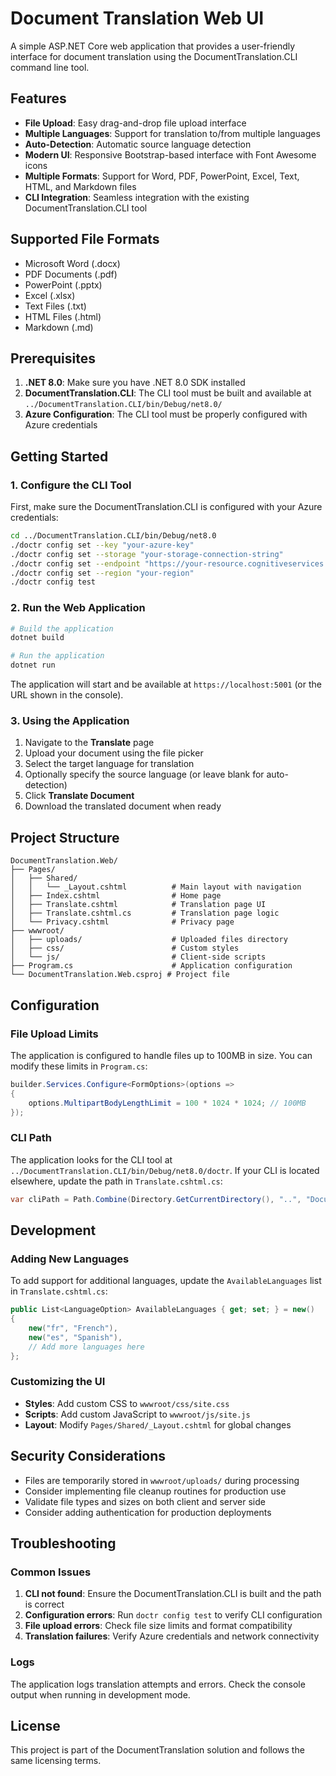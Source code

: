 # Document Translation Web UI

A simple ASP.NET Core web application that provides a user-friendly interface for document translation using the DocumentTranslation.CLI command line tool.

## Features

- **File Upload**: Easy drag-and-drop file upload interface
- **Multiple Languages**: Support for translation to/from multiple languages
- **Auto-Detection**: Automatic source language detection
- **Modern UI**: Responsive Bootstrap-based interface with Font Awesome icons
- **Multiple Formats**: Support for Word, PDF, PowerPoint, Excel, Text, HTML, and Markdown files
- **CLI Integration**: Seamless integration with the existing DocumentTranslation.CLI tool

## Supported File Formats

- Microsoft Word (.docx)
- PDF Documents (.pdf)
- PowerPoint (.pptx)
- Excel (.xlsx)
- Text Files (.txt)
- HTML Files (.html)
- Markdown (.md)

## Prerequisites

1. **.NET 8.0**: Make sure you have .NET 8.0 SDK installed
2. **DocumentTranslation.CLI**: The CLI tool must be built and available at `../DocumentTranslation.CLI/bin/Debug/net8.0/`
3. **Azure Configuration**: The CLI tool must be properly configured with Azure credentials

## Getting Started

### 1. Configure the CLI Tool

First, make sure the DocumentTranslation.CLI is configured with your Azure credentials:

```bash
cd ../DocumentTranslation.CLI/bin/Debug/net8.0
./doctr config set --key "your-azure-key"
./doctr config set --storage "your-storage-connection-string"
./doctr config set --endpoint "https://your-resource.cognitiveservices.azure.com/"
./doctr config set --region "your-region"
./doctr config test
```

### 2. Run the Web Application

```bash
# Build the application
dotnet build

# Run the application
dotnet run
```

The application will start and be available at `https://localhost:5001` (or the URL shown in the console).

### 3. Using the Application

1. Navigate to the **Translate** page
2. Upload your document using the file picker
3. Select the target language for translation
4. Optionally specify the source language (or leave blank for auto-detection)
5. Click **Translate Document**
6. Download the translated document when ready

## Project Structure

```
DocumentTranslation.Web/
├── Pages/
│   ├── Shared/
│   │   └── _Layout.cshtml          # Main layout with navigation
│   ├── Index.cshtml                # Home page
│   ├── Translate.cshtml            # Translation page UI
│   ├── Translate.cshtml.cs         # Translation page logic
│   └── Privacy.cshtml              # Privacy page
├── wwwroot/
│   ├── uploads/                    # Uploaded files directory
│   ├── css/                        # Custom styles
│   └── js/                         # Client-side scripts
├── Program.cs                      # Application configuration
└── DocumentTranslation.Web.csproj # Project file
```

## Configuration

### File Upload Limits

The application is configured to handle files up to 100MB in size. You can modify these limits in `Program.cs`:

```csharp
builder.Services.Configure<FormOptions>(options =>
{
    options.MultipartBodyLengthLimit = 100 * 1024 * 1024; // 100MB
});
```

### CLI Path

The application looks for the CLI tool at `../DocumentTranslation.CLI/bin/Debug/net8.0/doctr`. If your CLI is located elsewhere, update the path in `Translate.cshtml.cs`:

```csharp
var cliPath = Path.Combine(Directory.GetCurrentDirectory(), "..", "DocumentTranslation.CLI", "bin", "Debug", "net8.0", "doctr");
```

## Development

### Adding New Languages

To add support for additional languages, update the `AvailableLanguages` list in `Translate.cshtml.cs`:

```csharp
public List<LanguageOption> AvailableLanguages { get; set; } = new()
{
    new("fr", "French"),
    new("es", "Spanish"),
    // Add more languages here
};
```

### Customizing the UI

- **Styles**: Add custom CSS to `wwwroot/css/site.css`
- **Scripts**: Add custom JavaScript to `wwwroot/js/site.js`
- **Layout**: Modify `Pages/Shared/_Layout.cshtml` for global changes

## Security Considerations

- Files are temporarily stored in `wwwroot/uploads/` during processing
- Consider implementing file cleanup routines for production use
- Validate file types and sizes on both client and server side
- Consider adding authentication for production deployments

## Troubleshooting

### Common Issues

1. **CLI not found**: Ensure the DocumentTranslation.CLI is built and the path is correct
2. **Configuration errors**: Run `doctr config test` to verify CLI configuration
3. **File upload errors**: Check file size limits and format compatibility
4. **Translation failures**: Verify Azure credentials and network connectivity

### Logs

The application logs translation attempts and errors. Check the console output when running in development mode.

## License

This project is part of the DocumentTranslation solution and follows the same licensing terms.
